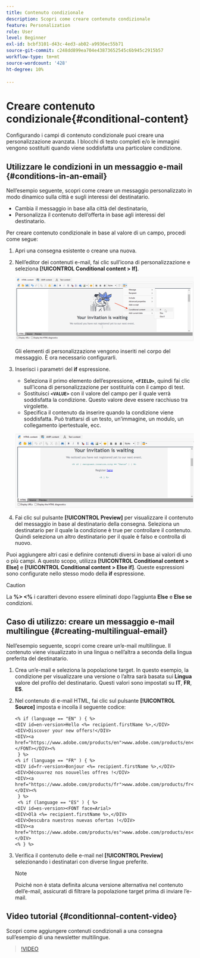 ```yaml
---
title: Contenuto condizionale
description: Scopri come creare contenuto condizionale
feature: Personalization
role: User
level: Beginner
exl-id: bcbf3101-d43c-4ed3-ab02-a9936ec55b71
source-git-commit: c248dd899ea704e43873652545c6b945c2915b57
workflow-type: tm+mt
source-wordcount: '428'
ht-degree: 10%

---
```


# Creare contenuto condizionale{#conditional-content}

Configurando i campi di contenuto condizionale puoi creare una personalizzazione avanzata. I blocchi di testo completi e/o le immagini vengono sostituiti quando viene soddisfatta una particolare condizione.


## Utilizzare le condizioni in un messaggio e-mail {#conditions-in-an-email}

Nell’esempio seguente, scopri come creare un messaggio personalizzato in modo dinamico sulla città e sugli interessi del destinatario.

* Cambia il messaggio in base alla città del destinatario,
* Personalizza il contenuto dell’offerta in base agli interessi del destinatario.

Per creare contenuto condizionale in base al valore di un campo, procedi come segue:

1. Apri una consegna esistente o creane una nuova.
1. Nell’editor dei contenuti e-mail, fai clic sull’icona di personalizzazione e seleziona **[!UICONTROL Conditional content > If]**.

   ![Inserire una condizione](assets/condition-insert.png)

   Gli elementi di personalizzazione vengono inseriti nel corpo del messaggio. È ora necessario configurarli.

1. Inserisci i parametri del **if** espressione.

   * Seleziona il primo elemento dell’espressione, **`<FIELD>`**, quindi fai clic sull’icona di personalizzazione per sostituirla con il campo di test.
   * Sostituisci **`<VALUE>`** con il valore del campo per il quale verrà soddisfatta la condizione. Questo valore deve essere racchiuso tra virgolette.
   * Specifica il contenuto da inserire quando la condizione viene soddisfatta. Può trattarsi di un testo, un’immagine, un modulo, un collegamento ipertestuale, ecc.

   ![Condizione in un messaggio e-mail](assets/condition-in-email.png)

1. Fai clic sul pulsante **[!UICONTROL Preview]** per visualizzare il contenuto del messaggio in base al destinatario della consegna. Seleziona un destinatario per il quale la condizione è true per controllare il contenuto. Quindi seleziona un altro destinatario per il quale è falso e controlla di nuovo.

Puoi aggiungere altri casi e definire contenuti diversi in base ai valori di uno o più campi. A questo scopo, utilizza **[!UICONTROL Conditional content > Else]** e **[!UICONTROL Conditional content > Else if]**. Queste espressioni sono configurate nello stesso modo della **if** espressione.

>[!CAUTION]
>
>La **%> &lt;%** i caratteri devono essere eliminati dopo l’aggiunta **Else** e **Else se** condizioni.


## Caso di utilizzo: creare un messaggio e-mail multilingue {#creating-multilingual-email}

Nell’esempio seguente, scopri come creare un’e-mail multilingue. Il contenuto viene visualizzato in una lingua o nell’altra a seconda della lingua preferita del destinatario.

1. Crea un’e-mail e seleziona la popolazione target. In questo esempio, la condizione per visualizzare una versione o l’altra sarà basata sui **Lingua** valore del profilo del destinatario. Questi valori sono impostati su **IT**, **FR**, **ES**.
1. Nel contenuto di e-mail HTML, fai clic sul pulsante **[!UICONTROL Source]** imposta e incolla il seguente codice:

   ```
   <% if (language == "EN" ) { %>
   <DIV id=en-version>Hello <%= recipient.firstName %>,</DIV>
   <DIV>Discover your new offers!</DIV>
   <DIV><a href="https://www.adobe.com/products/en">www.adobe.com/products/en</A></FONT></DIV><%
    } %>
   <% if (language == "FR" ) { %>
   <DIV id=fr-version>Bonjour <%= recipient.firstName %>,</DIV>
   <DIV>Découvrez nos nouvelles offres !</DIV>
   <DIV><a href="https://www.adobe.com/products/fr">www.adobe.com/products/fr</A></DIV><%
    } %>
    <% if (language == "ES" ) { %>
   <DIV id=es-version><FONT face=Arial>
   <DIV>Olà <%= recipient.firstName %>,</DIV>
   <DIV>Descubra nuestros nuevas ofertas !</DIV>
   <DIV><a href="https://www.adobe.com/products/es">www.adobe.com/products/es</A></DIV>
   <% } %>
   ```

1. Verifica il contenuto delle e-mail nel **[!UICONTROL Preview]** selezionando i destinatari con diverse lingue preferite.

   >[!NOTE]
   >
   >Poiché non è stata definita alcuna versione alternativa nel contenuto dell’e-mail, assicurati di filtrare la popolazione target prima di inviare l’e-mail.

## Video tutorial {#conditionnal-content-video}

Scopri come aggiungere contenuti condizionali a una consegna sull’esempio di una newsletter multilingue.

>[!VIDEO](https://video.tv.adobe.com/v/335682?quality=12)
